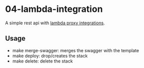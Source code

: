 # 04-lambda-integration
A simple rest api with [lambda proxy integrations](https://docs.aws.amazon.com/apigateway/latest/developerguide/set-up-lambda-proxy-integrations.html).  

## Usage
- make merge-swagger: merges the swagger with the template
- make deploy: drop/creates the stack
- make delete: delete the stack


